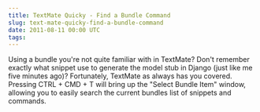 ```yaml
---
title: TextMate Quicky - Find a Bundle Command
slug: text-mate-quicky-find-a-bundle-command
date: 2011-08-11 00:00 UTC
tags:
---
```


Using a bundle you're not quite familiar with in TextMate? Don't remember exactly what snippet use to generate the model stub in Django (just like me five minutes ago)? Fortunately, TextMate as always has you covered. Pressing CTRL + CMD + T will bring up the "Select Bundle Item" window, allowing you to easily search the current bundles list of snippets and commands.
